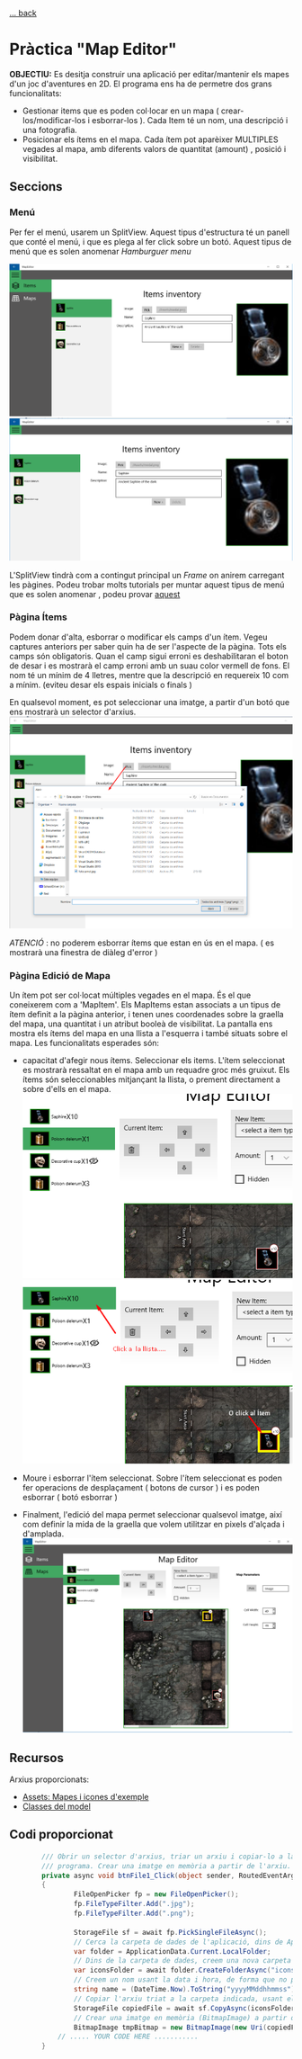 [ ... back  ](../../README.md)

# Pràctica "Map Editor"

__OBJECTIU:__ Es desitja construir una aplicació per editar/mantenir els mapes d'un joc d'aventures en 2D. El programa ens ha de permetre dos grans funcionalitats:
 * Gestionar items que es poden col·locar en un mapa ( crear-los/modificar-los i esborrar-los ). Cada Item té un nom, una descripció i una fotografia.
 * Posicionar els ítems en el mapa. Cada ítem pot aparèixer MULTIPLES vegades al mapa, amb diferents valors de quantitat (amount) , posició i visibilitat.

 
## Seccions


### Menú
Per fer el menú, usarem un SplitView. Aquest tipus d'estructura té un panell que conté el menú, i que es plega al fer click sobre un botó. Aquest tipus de menú que es solen anomenar _Hamburguer menu_

![Menú desplegat](resources/Screenshot_2.png "Captura de pantalla")
![Menú plegat](resources/Screenshot_3.png "Captura de pantalla")

L'SplitView tindrà com a contingut principal un _Frame_ on anirem carregant les pàgines. 
Podeu trobar molts tutorials per muntar aquest tipus de menú que es solen anomenar , podeu provar [aquest](https://maximelabelle.wordpress.com/2016/02/02/building-a-hamburger-menu-for-your-universal-app/)

### Pàgina Ítems
Podem donar d'alta, esborrar o modificar els camps d'un ítem. Vegeu captures anteriors per saber quin ha de ser l'aspecte de la pàgina.
Tots els camps són obligatoris. Quan el camp sigui erroni es deshabilitaran el boton de desar i es mostrarà el camp erroni amb un suau color vermell de fons.
El nom té un mínim de 4 lletres, mentre que la descripció en requereix 10 com a mínim. (eviteu desar els espais inicials o finals )

En qualsevol moment, es pot seleccionar una imatge, a partir d'un botó  que ens mostrarà un selector d'arxius.
![Canvi de la icona d'un Ítem](resources/Screenshot_4.png "Captura de pantalla")

_ATENCIÓ_ : no poderem esborrar ítems que estan en ús en el mapa. ( es mostrarà una finestra de diàleg d'error )

### Pàgina Edició de Mapa
Un ítem pot ser col·locat múltiples vegades en el mapa. És el que coneixerem com a 'MapItem'. Els MapItems estan associats a un tipus de ítem definit a la pàgina anterior, i tenen unes coordenades sobre la graella del mapa, una quantitat i un atribut booleà de visibilitat.
La pantalla ens mostra els ítems del mapa en una llista a l'esquerra i també situats sobre el mapa. 
Les funcionalitats esperades són:
 - capacitat d'afegir nous ítems.
Seleccionar els items. L'ítem seleccionat es mostrarà ressaltat en el mapa amb un requadre groc més gruixut.
Els ítems són seleccionables mitjançant la llista, o prement directament a sobre d'ells en el mapa.
![Item no seleccionat](resources/Screenshot_5.png "Captura de pantalla")
![Item Seleccionat](resources/Screenshot_6.png "Captura de pantalla")
 - Moure i esborrar l'ítem seleccionat. Sobre l'ítem seleccionat es poden fer operacions de desplaçament ( botons de cursor ) i es poden esborrar ( botó esborrar )

 - Finalment, l'edició del mapa permet seleccionar qualsevol imatge, així com definir la mida de la graella que volem utilitzar en pixels d'alçada i d'amplada.
![Captura de pantalla](resources/Screenshot_1.png "Captura de pantalla")


## Recursos
Arxius proporcionats:
 * [Assets: Mapes i icones d'exemple](https://github.com/infomila/ICB0_M07_DI/raw/master/UF1/pac2/resources/resources.rar)
 * [Classes del model ](https://github.com/infomila/ICB0_M07_DI/raw/master/UF1/pac2/resources/Model.zip)

 
## Codi proporcionat 


```c#
		/// Obrir un selector d'arxius, triar un arxiu i copiar-lo a la carpeta ApplicationData del
		/// programa. Crear una imatge en memòria a partir de l'arxiu.
        private async void btnFile1_Click(object sender, RoutedEventArgs e)
        {
                FileOpenPicker fp = new FileOpenPicker();
                fp.FileTypeFilter.Add(".jpg");
                fp.FileTypeFilter.Add(".png");

                StorageFile sf = await fp.PickSingleFileAsync();
                // Cerca la carpeta de dades de l'aplicació, dins de ApplicationData
                var folder = ApplicationData.Current.LocalFolder;
                // Dins de la carpeta de dades, creem una nova carpeta "icons"
                var iconsFolder = await folder.CreateFolderAsync("icons", CreationCollisionOption.OpenIfExists);
                // Creem un nom usant la data i hora, de forma que no poguem repetir noms.
                string name = (DateTime.Now).ToString("yyyyMMddhhmmss") + "_" + sf.Name;
                // Copiar l'arxiu triat a la carpeta indicada, usant el nom que hem muntat
                StorageFile copiedFile = await sf.CopyAsync(iconsFolder, name);
                // Crear una imatge en memòria (BitmapImage) a partir de l'arxiu copiat a ApplicationData
                BitmapImage tmpBitmap = new BitmapImage(new Uri(copiedFile.Path));
			// ..... YOUR CODE HERE ...........
        }
		
	
		
```		